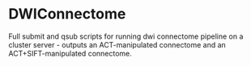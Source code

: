 # DWIConnectome
Full submit and qsub scripts for running dwi connectome pipeline on a cluster server - outputs an ACT-manipulated connectome and an ACT+SIFT-manipulated connectome.

